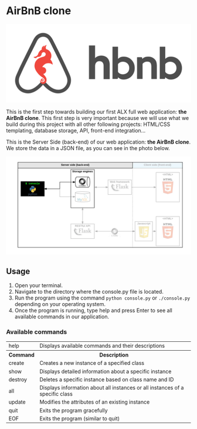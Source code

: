 # AirBnB clone

<img src="./github_img_src/65f4a1dd9c51265f49d0.png">

<p>This is the first step towards building our first ALX full web application: <b>the AirBnB clone</b>. This first step is very important because we will use what we build during this project with all other following projects: HTML/CSS templating, database storage, API, front-end integration…</p>


<p>This is the Server Side (back-end) of our web application: <b>the AirBnB clone</b>. We store the data in a JSON file, as you can see in the photo below.</p>

<img src="./github_img_src/815046647d23428a14ca.png">


## Usage

1. Open your terminal.
1. Navigate to the directory where the console.py file is located.
1. Run the program using the command `python console.py` or `./console.py` depending on your operating system.
1. Once the program is running, type help and press Enter to see all available commands in our application.

### Available commands

<table>
    <tr>
        <td>help</td>
        <td>Displays available commands and their descriptions</td>
    </tr>
    <tr>
        <th>Command</th>
        <th>Description</th>
    </tr>
    <tr>
        <td>create</td>
        <td>Creates a new instance of a specified class</td>
    </tr>
    <tr>
        <td>show</td>
        <td>Displays detailed information about a specific instance</td>
    </tr>
    <tr>
        <td>destroy</td>
        <td>Deletes a specific instance based on class name and ID</td>
    </tr>
    <tr>
        <td>all</td>
        <td>Displays information about all instances or all instances of a specific class</td>
    </tr>
    <tr>
        <td>update</td>
        <td>Modifies the attributes of an existing instance</td>
    </tr>
    <tr>
        <td>quit</td>
        <td>Exits the program gracefully</td>
    </tr>
    <tr>
        <td>EOF</td>
        <td>Exits the program (similar to quit)</td>
    </tr>
</table>
